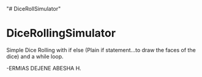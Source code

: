 "# DiceRollSimulator" 
# DiceRollingSimulator
 Simple Dice Rolling with if else (Plain if statement...to draw the faces of the dice) and a while loop.
 
 -ERMIAS DEJENE ABESHA H.
